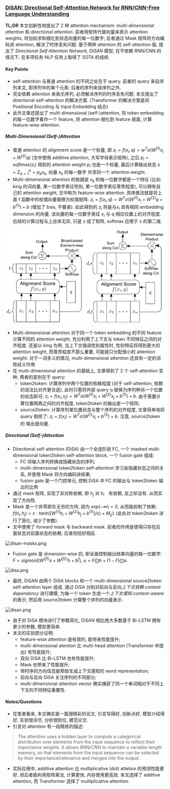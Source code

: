 ### [DiSAN: Directional Self-Attention Network for RNN/CNN-Free Language Understanding](https://arxiv.org/abs/1709.04696)

**TL;DR** 本文创新性地提出了 2 种 attention mechanism: *multi-dimensional attention* 和 *directional attention*. 前者用矩阵代替向量来表示 attention weights, 将加权求和细化到状态向量的每一位数字; 后者通过 Mask 矩阵将方向编码进 attention, 解决了时序丢失问题. 基于两种 attention 的 self-attention 版, 提出了 *Directional Self-Attention Network, DiSAN* 模型, 在不依赖 RNN/CNN 的情况下, 在多项任务 NLP 任务上取得了 SOTA 的成绩.

#### Key Points

* self-attention 与普通 attention 的不同之处在于 query. 前者的 query 来自序列本文, 即序列中的某个元素; 后者的序列来自序列之外.
* 完全依赖 attention 来表示序列, 必须解决序列的时序丢失问题. 本文提出了 directional self-attention 的解决方案. (Transformer 的解决方案是将 Positional Encoding 与 Input Embedding 结合)
* 此外文章还提出了 multi-dimensional (self-)attention, 将 token embedding 的每一位数字看作一个 feature, 将 attention 细化到 feature 层面, 计算 feature-wise attention.

##### Multi-Dimensional (Self-)Attention

* 普通 attention 的 alignment score 是一个标量, 即 $z_i=f(x_i, q)=w^T\sigma(W^{(1)}x_i+W^{(2)}q)$ (文中使用 additive attention, 大写字母表示矩阵), 之后 $p_i=softmax(z_i)$ 得到的 attention weight $p_i$ 也是一个标量, 最后计算输出状态 $s=\Sigma_{k=1}^{n}=p_k x_k$, 向量 $x_k$ 的每一数字 共享同一个 attention weight.
* Multi-dimensional attention 的依据是 $x_k$ 的每一位数字都是一个特征 (比如 king 的词向量, 某一位数字表征性别, 某一位数字表征尊贵程度), 可以拥有自己的 attention weight, 文中称为 feature-wise attention. 具体做法就是将上面 f 函数中的权值向量替换为权值矩阵: $z_i=f(x_i, q)=W^T\sigma(W^{(1)}x_i+W^{(2)}q + b^{(1)}) + b$ (增加了 bias, 不要紧). 如此得到的 $z_i$ 将是与$x_i$ 具有相同 embedding dimension 的向量, 该向量的每一位数字表征 $x_i$ 与 q 相应位置上的对齐程度. 后续的计算过程与上总体无异, 只是 z 成了矩阵, softmax 应用于 z 的第二维.

![tranditional_vs_multi-dimensional_attention.png](../img/tranditional_vs_multi-dimensional_attention.png)

* Multi-dimensional attention 对于同一个 token embedding 的不同 feature 计算不同的 attention weight, 充分利用了上下文与 token 不同特征之间的对齐程度. 还是以 king 为例, 当上下文强调性别属性时, 性别特征将得到更大的 attention weight, 而尊贵程度不那么重要, 可能就只分配很小的 attention weight. 对于一词多义的情况, multi-dimensional attention 还具有一定的消除歧义作用
* 在 multi-dimensional attention 的基础上, 文章得到了 2 个 self-attention 变种, 两者的差别在于 query:
    * token2token: 计算序列中两个位置的依赖程度 (对于 self-attention, 依赖的说法比对齐更合适), 此时只需将外部 query q 替换为序列种另一个位置的状态即可: $z_i=f(x_i, x_j)=W^T\sigma(W^{(1)}x_i+W^{(2)}x_j + b^{(1)}) + b$. 由于需要计算位置两两之间的对齐程度, token2token 的输出是一个矩阵;
    * source2token: 计算序列某位置状态与整个序列的对齐程度, 文章简单地将 query 剔除了: $z_i=f(x_i)=W^T\sigma(W^{(1)}x_i+ b^{(1)}) + b$. 注意, source2token 的 输出是向量.

##### Directional (Self-)Attention

* Directional self-attention (DiSA) 由一个全连阶层 FC, 一个 masked multi-dimensional token2token self-attention block, 一个 fusion gate 组成:
    * FC 将输入序列转换成隐藏状态的序列;
    * multi-dimensional token2token self-attention 学习各隐藏状态之间的关系, 并使用 Mask 将方向编码进结果;
    * fusion gate 是一个门控单元, 控制 DiSA 中 FC 的输出与 token2token 输出的比例
* 通过 mask 矩阵, 实现了非对称依赖, 即 $h_j$ 对 $h_i$　有依赖, 反之却没有. 从而实现了方向性.
* Mask 是一个非零即负无穷的方阵, 因为 $exp(-\infty)=0$, 从而能抑制了依赖: $f(h_i, h_j)=c \cdot tanh([W^{(1)}h_i+W^{(2)}h_j + b^{(1)}]/c) + M_{ij}\mathbb{1}$ (此处对 token2token 进行了简化, 减少了参数).
* 文中使用了 forward mask 与 backward mask. 前者的作用是使得只存在后面状态对前面状态的依赖; 后者则恰好相反.

![disan-masks.png](disan-masks.png)

* Fusion gate 是 dimension-wise 的, 即全面控制输出结果向量的每一位数字: $F=sigmoid(W^{(f1)}s + W^{(f2)}h +b^{f})$, $u=F\bigodot h+(1-F)\bigodot s$.

![disa.png](disa.png)

* 最终, DiSAN 由两个 DiSA blocks 和一个 multi-dimensional source2token self-attention layer 组成. 通过 DiSA 分别对前向与反向*上下文依赖 context dependency* 进行建模, 为每一个 token 生成一个*上下文感知 context-aware* 的表示; 然后用 source2token 计算整个序列的向量表示.

![disan.png](disan.png)

* 由于对 DiSA 模块进行了参数简化, DiSAN 相比绝大多数基于 Bi-LSTM 拥有更少的参数, 模型更简单.
* 本文的实验部分证明:
    * feature-wise attention 是有效的, 能带来性能提升;
    * multi-dimensional atention 比 multi-head attention (Transformer 中提出) 有性能提升;
    * 双向 DiSA 比 Bi-LSTM 也有性能提升;
    * Mask 也带来了性能提升;
    * 带时序的方向信息能帮助生成上下文感知的 word representation;
    * 前向与反向 DiSA 关注序列的不同部分;
    * multi-dimensional attention vector 确实捕获了同一个单词相对于不同上下文的不同特征重要性.

#### Notes/Questions

* 在笔者看来, 本文确实是一篇很精彩的论文, 引言写得好, 创新点好, 模型介绍得好, 实验很详尽, 分析很到位, 模范论文.
* 引言对 attention 有一段精炼的描述:

> The attention uses a hidden layer to compute a categorical distribution over elements from the input sequence to reflect their importance weights. It allows RNN/CNN to maintain a variable-length memory, so that elements from the input sequence can be selected by their importance/relevance and merged into the output.

* 实际应用中, additive attention 比 multiplicative (dot) attetion 的预测性能更好, 但后者能利用矩阵乘法, 计算更快, 内存使用更高效. 本文选择了 additive attention, 而 Transformer 选择了 multiplicative attention.
